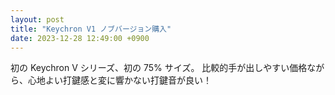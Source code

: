 ```yaml
---
layout: post
title: "Keychron V1 ノブバージョン購入"
date: 2023-12-28 12:49:00 +0900
---
```


初の Keychron V シリーズ、初の 75% サイズ。
比較的手が出しやすい価格ながら、心地よい打鍵感と変に響かない打鍵音が良い！

<!--more-->
